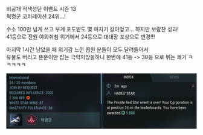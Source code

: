 비공개 적색성단 이벤트 시즌 13  
혁명군 코퍼레이션 24위...!  
  
수소 100만 넘게 쓰고 부계 포도밭도 몇 마지기 갈아엎고... 하지만 보람찬 성과!  
41등으로 전원 야외취침 위기에서 24등으로 대대장 포상으로 변경!!!  
  
마지막 1시간 남았을 때 위기감 느낀 콥원 분들이 모두 달려들어서  
유물도 버리고 뚠뚠이만 잡는 극약처방을하니 한번에 41등 -> 30등 으로 뛰는 쾌거 ㅋㅋㅋㅋㅋ  
  
![](../assets/20220222_Private_RS_Event_Season_13.png)  
